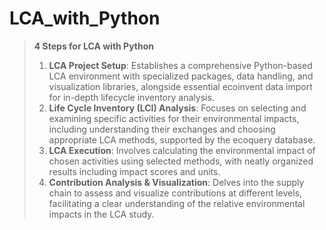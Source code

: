 # LCA_with_Python

> **4 Steps for LCA with Python**
> 
> 1. **LCA Project Setup**: Establishes a comprehensive Python-based LCA environment with specialized packages, data handling, and visualization libraries, alongside essential ecoinvent data import for in-depth lifecycle inventory analysis.
> 2. **Life Cycle Inventory (LCI) Analysis**: Focuses on selecting and examining specific activities for their environmental impacts, including understanding their exchanges and choosing appropriate LCA methods, supported by the ecoquery database.
> 3. **LCA Execution**: Involves calculating the environmental impact of chosen activities using selected methods, with neatly organized results including impact scores and units.
> 4. **Contribution Analysis & Visualization**: Delves into the supply chain to assess and visualize contributions at different levels, facilitating a clear understanding of the relative environmental impacts in the LCA study.
